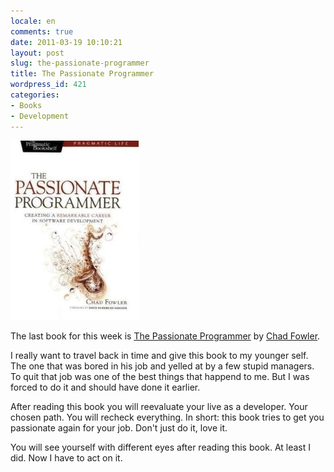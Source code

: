 ```yaml
---
locale: en
comments: true
date: 2011-03-19 10:10:21
layout: post
slug: the-passionate-programmer
title: The Passionate Programmer
wordpress_id: 421
categories:
- Books
- Development
---
```


[![](/images/2011-03-19-the-passionate-programmer/passionateprogrammer.png)](http://www.amazon.de/gp/product/1934356344/ref=as_li_ss_tl?ie=UTF8&tag=wannawork-21&linkCode=as2&camp=1638&creative=19454&creativeASIN=1934356344) 

The last book for this week is [The Passionate Programmer](http://www.amazon.de/gp/product/1934356344/ref=as_li_ss_tl?ie=UTF8&tag=wannawork-21&linkCode=as2&camp=1638&creative=19454&creativeASIN=1934356344)
by [Chad Fowler](http://chadfowler.com/). 

I really want to travel back in time and give this book to my younger self. The
one that was bored in his job and yelled at by a few stupid managers. To quit
that job was one of the best things that happend to me. But I was forced to do
it and should have done it earlier.

After reading this book you will reevaluate your live as a developer. Your
chosen path. You will recheck everything. In short: this book tries to get you
passionate again for your job. Don't just do it, love it. 

You will see yourself with different eyes after reading this book. At least I
did. Now I have to act on it.
